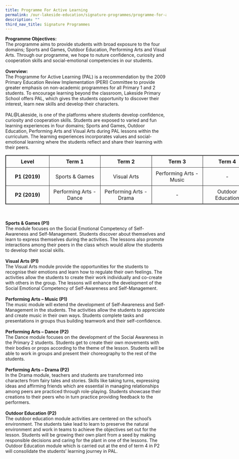 ```yaml
---
title: Programme For Active Learning
permalink: /our-lakeside-education/signature-programmes/programme-for-active-learning/
description: ""
third_nav_title: Signature Programmes
---
```

<b>Programme Objectives:</b>
<br>
The programme aims to provide students with broad exposure to the four domains; Sports and Games, Outdoor Education, Performing Arts and Visual Arts. Through our programme, we hope to nuture confidence, curiosity and cooperation skills and social-emotional competencies in our students.
<br><br>
<b>Overview:</b>
<br>
The Programme for Active Learning (PAL) is a recommendation by the 2009 Primary Education Review Implementation (PERI) Committee to provide greater emphasis on non-academic programmes for all Primary 1 and 2 students. To encourage learning beyond the classroom, Lakeside Primary School offers PAL, which gives the students opportunity to discover their interest, learn new skills and develop their characters.
<br><br>
PAL@Lakeside, is one of the platforms where students develop confidence, curiosity and cooperation skills. Students are exposed to varied and fun learning experiences in four domains; Sports and Games, Outdoor Education, Performing Arts and Visual Arts during PAL lessons within the curriculum. The learning experiences incorporates values and social-emotional learning where the students reflect and share their learning with their peers.
<br>
         <!-- /\* Font Definitions \*/ @font-face {font-family:Latha; panose-1:2 0 4 0 0 0 0 0 0 0; mso-font-alt:Latha; mso-font-charset:0; mso-generic-font-family:swiss; mso-font-pitch:variable; mso-font-signature:1048579 0 0 0 1 0;} @font-face {font-family:"Cambria Math"; panose-1:2 4 5 3 5 4 6 3 2 4; mso-font-charset:0; mso-generic-font-family:roman; mso-font-pitch:variable; mso-font-signature:-536869121 1107305727 33554432 0 415 0;} @font-face {font-family:DengXian; panose-1:2 1 6 0 3 1 1 1 1 1; mso-font-alt:等线; mso-font-charset:134; mso-generic-font-family:auto; mso-font-pitch:variable; mso-font-signature:-1610612033 953122042 22 0 262159 0;} @font-face {font-family:Calibri; panose-1:2 15 5 2 2 2 4 3 2 4; mso-font-charset:0; mso-generic-font-family:swiss; mso-font-pitch:variable; mso-font-signature:-469750017 -1073732485 9 0 511 0;} @font-face {font-family:"\\@DengXian"; panose-1:2 1 6 0 3 1 1 1 1 1; mso-font-charset:134; mso-generic-font-family:auto; mso-font-pitch:variable; mso-font-signature:-1610612033 953122042 22 0 262159 0;} /\* Style Definitions \*/ p.MsoNormal, li.MsoNormal, div.MsoNormal {mso-style-unhide:no; mso-style-qformat:yes; mso-style-parent:""; margin-top:0cm; margin-right:0cm; margin-bottom:8.0pt; margin-left:0cm; line-height:107%; mso-pagination:widow-orphan; font-size:11.0pt; font-family:"Calibri",sans-serif; mso-ascii-font-family:Calibri; mso-ascii-theme-font:minor-latin; mso-fareast-font-family:DengXian; mso-fareast-theme-font:minor-fareast; mso-hansi-font-family:Calibri; mso-hansi-theme-font:minor-latin; mso-bidi-font-family:Latha;} .MsoChpDefault {mso-style-type:export-only; mso-default-props:yes; font-family:"Calibri",sans-serif; mso-ascii-font-family:Calibri; mso-ascii-theme-font:minor-latin; mso-fareast-font-family:DengXian; mso-fareast-theme-font:minor-fareast; mso-hansi-font-family:Calibri; mso-hansi-theme-font:minor-latin; mso-bidi-font-family:Latha; mso-bidi-theme-font:minor-bidi;} .MsoPapDefault {mso-style-type:export-only; margin-bottom:8.0pt; line-height:107%;} @page WordSection1 {size:612.0pt 792.0pt; margin:72.0pt 72.0pt 72.0pt 72.0pt; mso-header-margin:36.0pt; mso-footer-margin:36.0pt; mso-paper-source:0;} div.WordSection1 {page:WordSection1;} -->

<table style="border: 1px solid rgb(42, 42, 42); width: 773px;"><tr>
<td width="386" style="padding: 8px; text-align: center; vertical-align: middle; border: 1px solid rgb(42, 42, 42);"><b>Level</b></td>
<td width="386" style="padding: 8px; text-align: center; vertical-align: middle; border: 1px solid rgb(42, 42, 42);"><b>Term 1</b></td>
<td width="386" style="padding: 8px; text-align: center; vertical-align: middle; border: 1px solid rgb(42, 42, 42);"><b>Term 2</b></td>
<td width="386" style="padding: 8px; text-align: center; vertical-align: middle; border: 1px solid rgb(42, 42, 42);"><b>Term 3</b></td>
<td width="386" style="padding: 8px; text-align: center; vertical-align: middle; border: 1px solid rgb(42, 42, 42);"><b>Term 4</b></td></tr>
<tr>
<td width="386" style="padding: 8px; text-align: center; vertical-align: middle; border: 1px solid rgb(42, 42, 42);"><b>P1 (2019)</b></td>
<td width="386" style="padding: 8px; text-align: center; vertical-align: middle; border: 1px solid rgb(42, 42, 42);">Sports & Games</td>
<td width="386" style="padding: 8px; text-align: center; vertical-align: middle; border: 1px solid rgb(42, 42, 42);">Visual Arts</td>
<td width="386" style="padding: 8px; text-align: center; vertical-align: middle; border: 1px solid rgb(42, 42, 42);">Performing Arts - Music</td>
<td width="386" style="padding: 8px; text-align: center; vertical-align: middle; border: 1px solid rgb(42, 42, 42);">-</td></tr>
<tr>
<td width="386" style="padding: 8px; text-align: center; vertical-align: middle; border: 1px solid rgb(42, 42, 42);"><b>P2 (2019)</b></td>
<td width="386" style="padding: 8px; text-align: center; vertical-align: middle; border: 1px solid rgb(42, 42, 42);">Performing Arts - Dance</td>
<td width="386" style="padding: 8px; text-align: center; vertical-align: middle; border: 1px solid rgb(42, 42, 42);">Performing Arts - Drama</td>
<td width="386" style="padding: 8px; text-align: center; vertical-align: middle; border: 1px solid rgb(42, 42, 42);">-</td>
<td width="386" style="padding: 8px; text-align: center; vertical-align: middle; border: 1px solid rgb(42, 42, 42);">Outdoor Education</td></tr>
</table>
<br><br>
<b>Sports & Games (P1)</b>
<br>
The module focuses on the Social Emotional Competency of Self-Awareness and Self-Management. Students discover about themselves and learn to express themselves during the activities. The lessons also promote interactions among their peers in the class which would allow the students to develop their social skills.
<br><br>
<b>Visual Arts (P1)</b>
<br>
The Visual Arts module provide the opportunities for the students to recognise their emotions and learn how to regulate their own feelings. The activities allow the students to create their work individually and co-create with others in the group. The lessons will enhance the development of the Social Emotional Competency of Self-Awareness and Self-Management.
<br><br>
<b>Performing Arts – Music (P1)</b>
<br>
The music module will extend the development of Self-Awareness and Self-Management in the students. The activities allow the students to appreciate and create music in their own ways. Students complete tasks and presentations in groups thus building teamwork and their self-confidence.
<br><br>
<b>Performing Arts – Dance (P2)</b>
<br>
The Dance module focuses on the development of the Social Awareness in the Primary 2 students. Students get to create their own movements with their bodies or props according to the theme of the lesson. Students will be able to work in groups and present their choreography to the rest of the students.
<br><br>
<b>Performing Arts – Drama (P2)</b>
<br>
In the Drama module, teachers and students are transformed into characters from fairy tales and stories. Skills like taking turns, expressing ideas and affirming friends which are essential in managing relationships among peers are practiced through role-playing. Students showcase their creations to their peers who in turn practice providing feedback to the performers.
<br><br>
<b>Outdoor Education (P2)</b>
<br>
The outdoor education module activities are centered on the school’s environment. The students take lead to learn to preserve the natural environment and work in teams to achieve the objectives set out for the lesson. Students will be growing their own plant from a seed by making responsible decisions and caring for the plant in one of the lessons. The Outdoor Education module which is carried out at the end of term 4 in P2 will consolidate the students’ learning journey in PAL.

